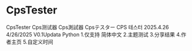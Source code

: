 # CpsTester
CpsTester Cps测试器 Cps測試器 Cpsテスター CPS 테스터
2025.4.26 4/26/2025 V0.1Updata Python
1.仅支持 简体中文
2.主题测试
3.分享结果
4.作者主页
5.自定义时间
